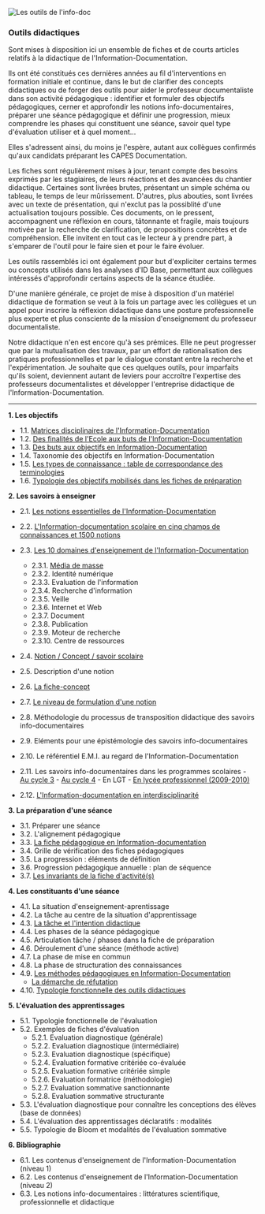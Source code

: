 ![Les outils de l'info-doc](http://i.imgur.com/AmGSHNN.jpg)

### Outils didactiques

Sont mises à disposition ici un ensemble de fiches et de courts articles relatifs à la didactique de l'Information-Documentation.

Ils ont été constitués ces dernières années au fil d'interventions en formation initiale et continue, dans le but de clarifier des concepts didactiques ou de forger des outils pour aider le professeur documentaliste dans son activité pédagogique : identifier et formuler des objectifs pédagogiques, cerner et approfondir les notions info-documentaires, préparer une séance pédagogique et définir une progression, mieux comprendre les phases qui constituent une séance, savoir quel type d'évaluation utiliser et à quel moment...

Elles s'adressent ainsi, du moins je l'espère, autant aux collègues confirmés qu'aux candidats préparant les CAPES Documentation.

Les fiches sont régulièrement mises à jour, tenant compte des besoins exprimés par les stagiaires, de leurs réactions et des avancées du chantier didactique. Certaines sont livrées brutes, présentant un simple schéma ou tableau, le temps de leur mûrissement. D'autres, plus abouties, sont livrées avec un texte de présentation, qui n'exclut pas la possiblité d'une actualisation toujours possible. Ces documents, on le pressent, accompagnent une réflexion en cours, tâtonnante et fragile, mais toujours motivée par la recherche de clarification, de propositions concrètes et de compréhension. Elle invitent en tout cas le lecteur à y prendre part, à s'emparer de l'outil pour le faire sien et pour le faire évoluer. 

Les outils rassemblés ici ont également pour but d'expliciter certains termes ou concepts utilisés dans les analyses d'ID Base, permettant aux collègues intéressés d'approfondir certains aspects de la séance étudiée.

D'une manière générale, ce projet de mise à disposition d'un matériel didactique de formation se veut à la fois un partage avec les collègues et un appel pour inscrire la réflexion didactique dans une posture professionnelle plus experte et plus consciente de la mission d'enseignement du professeur documentaliste.

Notre didactique n'en est encore qu'à ses prémices. Elle ne peut progresser que par la mutualisation des travaux, par un effort de rationalisation des pratiques professionnelles et par le dialogue constant entre la recherche et l'expérimentation. Je souhaite que ces quelques outils, pour imparfaits qu'ils soient, deviennent autant de leviers pour accroître l'expertise des professeurs documentalistes et développer l'entreprise didactique de l'Information-Documentation. 


 -------------------------
 
**1. Les objectifs**

- 1.1. [Matrices disciplinaires de l'Information-Documentation](http://lestroiscouronnes.esmeree.fr/didactique-information/les-trois-matrices-disciplinaires-de-l-information-documentation)
- 1.2. [Des finalités de l'Ecole aux buts de l'Information-Documentation](http://lestroiscouronnes.esmeree.fr/outils/des-finalites-de-l-ecole-aux-buts-de-l-information-documentation)
- 1.3. [Des buts aux objectifs en Information-Documentation](http://lestroiscouronnes.esmeree.fr/outils/des-buts-aux-objectifs-en-information-documentation)
- 1.4. Taxonomie des objectifs en Information-Documentation
- 1.5. [Les types de connaissance : table de correspondance des terminologies](http://lestroiscouronnes.esmeree.fr/outils/les-types-de-connaissance-table-de-correspondance-des-terminologies)
- 1.6. [Typologie des objectifs mobilisés dans les fiches de préparation](http://lestroiscouronnes.esmeree.fr/outils/typologie-des-objectifs-mobilises-dans-les-fiches-de-preparation)

**2. Les savoirs à enseigner**

- 2.1. [Les notions essentielles de l'Information-Documentation](http://lestroiscouronnes.esmeree.fr/outils/les-notions-essentielles-de-l-information-documentation)
- 2.2. [L'Information-documentation scolaire en cinq champs de connaissances et 1500 notions](http://lestroiscouronnes.esmeree.fr/outils/l-information-documentation-scolaire-en-cinq-champs-de-connaissances-et-1500-notions)
- 2.3. [Les 10 domaines d'enseignement de l'Information-Documentation](http://lestroiscouronnes.esmeree.fr/didactique-information/l-information-documentation-en-dix-tableaux)
     - 2.3.1. [Média de masse](http://lestroiscouronnes.esmeree.fr/didactique-information/media-de-masse-domaine-d-enseignement-de-l-information-documentation)
     - 2.3.2. Identité numérique
     - 2.3.3. Evaluation de l'information
     - 2.3.4. Recherche d'information
     - 2.3.5. Veille
     - 2.3.6. Internet et Web
     - 2.3.7. Document
     - 2.3.8. Publication
     - 2.3.9. Moteur de recherche
     - 2.3.10. Centre de ressources
- 2.4. [Notion / Concept / savoir scolaire](http://lestroiscouronnes.esmeree.fr/outils/concept-notion-savoir-scolaire)
- 2.5. Description d'une notion
- 2.6. [La fiche-concept](http://lestroiscouronnes.esmeree.fr/outils/la-fiche-concept) 
- 2.7. [Le niveau de formulation d'une notion](http://lestroiscouronnes.esmeree.fr/outils/le-niveau-de-formulation-d-une-notion)
- 2.8. Méthodologie du processus de transposition didactique des savoirs info-documentaires
- 2.9. Eléments pour une épistémologie des savoirs info-documentaires 
- 2.10. Le référentiel E.M.I. au regard de l'Information-Documentation
- 2.11. Les savoirs info-documentaires dans les programmes scolaires
      - [Au cycle 3](http://lestroiscouronnes.esmeree.fr/didactique-information/emprise-de-l-information-documentation-dans-les-programmes-du-cycle-3)
      - [Au cycle 4](http://lestroiscouronnes.esmeree.fr/didactique-information/emprise-de-l-information-documentation-dans-les-programmes-du-cycle-4)
      - En LGT
      - [En lycée professionnel (2009-2010)](http://lestroiscouronnes.esmeree.fr/didactique-information/emprise-de-l-information-documentation-dans-les-programmes-d-enseignement-general-du-lycee-professionnel)
      
- 2.12. [L'Information-documentation en interdisciplinarité](http://lestroiscouronnes.esmeree.fr/didactique-information/construire-l-interdisciplinarite-en-information-documentation)

**3. La préparation d'une séance**

- 3.1. Préparer une séance
- 3.2. L'alignement pédagogique
- 3.3. [La fiche pédagogique en Information-documentation](http://lestroiscouronnes.esmeree.fr/outils/la-fiche-pedagogique-en-information-documentation)
- 3.4. Grille de vérification des fiches pédagogiques
- 3.5. La progression : éléments de définition
- 3.6. Progression pédagogique annuelle : plan de séquence
- 3.7. [Les invariants de la fiche d'activité(s)](http://lestroiscouronnes.esmeree.fr/outils/les-invariants-de-la-fiche-d-activite-s)

**4. Les constituants d'une séance**

- 4.1. La situation d'enseignement-aprentissage
- 4.2. La tâche au centre de la situation d'apprentissage
- 4.3. [La tâche et l'intention didactique](http://lestroiscouronnes.esmeree.fr/outils/la-tache-et-l-intention-didactique)
- 4.4. Les phases de la séance pédagogique
- 4.5. Articulation tâche / phases dans la fiche de préparation
- 4.6. Déroulement d'une séance (méthode active)
- 4.7. La phase de mise en commun
- 4.8. La phase de structuration des connaissances
- 4.9. [Les méthodes pédagogiques en Information-Documentation](http://lestroiscouronnes.esmeree.fr/outils/les-methodes-pedagogiques-en-information-documentation)
     - [La démarche de réfutation](http://lestroiscouronnes.esmeree.fr/outils/la-demarche-de-refutation)
- 4.10. [Typologie fonctionnelle des outils didactiques](http://lestroiscouronnes.esmeree.fr/outils/fiche-eleve-fiche-pedagogique-en-information-documentation) 

**5. L'évaluation des apprentissages**

- 5.1. Typologie fonctionnelle de l'évaluation 
- 5.2. Exemples de fiches d'évaluation
     - 5.2.1. Evaluation diagnostique (générale)
     - 5.2.2. Evaluation diagnostique (intermédiaire)
     - 5.2.3. Evaluation diagnostique (spécifique)
     - 5.2.4. Evaluation formative critériée co-évaluée
     - 5.2.5. Evaluation formative critériée simple
     - 5.2.6. Evaluation formatrice (méthodologie)
     - 5.2.7. Evaluation sommative sanctionnante
     - 5.2.8. Evaluation sommative structurante
- 5.3. L'évaluation diagnostique pour connaître les conceptions des élèves (base de données)
- 5.4. L'évaluation des apprentissages déclaratifs : modalités
- 5.5. Typologie de Bloom et modalités de l'évaluation sommative

**6. Bibliographie**

- 6.1. Les contenus d'enseignement de l'Information-Documentation (niveau 1)
- 6.2. Les contenus d'enseignement de l'Information-Documentation (niveau 2)
- 6.3. Les notions info-documentaires : littératures scientifique, professionnelle et didactique

     
